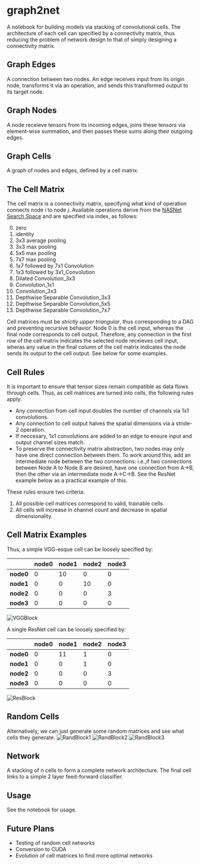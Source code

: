 # graph2net

A notebook for building models via stacking of convolutional cells. The architecture of each cell can specified by a connectivity matrix, thus reducing the problem of network design to that of simply designing a connectivity matrix.

## Graph Edges
A connection between two nodes. An edge receives input from its origin node, transforms it via an operation, and sends this transformed output to its target node.

## Graph Nodes
A node receieve tensors from its incoming edges,  joins these tensors via element-wise summation, and then passes these sums along their outgoing edges.

## Graph Cells
A graph of nodes and edges, defined by a cell matrix.

## The Cell Matrix
The cell matrix is a connectivity matrix, specifying what kind of operation connects node *i* to node *j*. Available operations derive from the [NASNet Search Space](https://arxiv.org/pdf/1707.07012.pdf) and are specified via index, as follows:

0) zero
1) identity
2) 3x3 average pooling
3) 3x3 max pooling
4) 5x5 max pooling
5) 7x7 max pooling
6) 1x7 followed by 7x1 Convolution
7) 1x3 followed by 3x1_Convolution
8) Dilated Convolution_3x3
9) Convolution_1x1
10) Convolution_3x3
11) Depthwise Separable Convolution_3x3
12) Depthwise Separable Convolution_5x5
13) Depthwise Separable Convolution_7x7

Cell matrices must be *strictly upper triangular*, thus corresponding to a DAG and preventing recursive behavior. Node 0 is the cell input, whereas the final node corresponds to cell output. Therefore, any connection in the first row of the cell matrix indicates the selected node receieves cell input, wheras any value in the final column of the cell matrix indicates the node sends its output to the cell output. See below for some examples.

## Cell Rules
It is important to ensure that tensor sizes remain compatible as data flows through cells. Thus, as cell matrices are turned into cells, the following rules apply:
* Any connection from cell input doubles the number of channels via 1x1 convolutions.
* Any connection to cell output halves the spatial dimensions via a stride-2 operation.
* If neccesary, 1x1 convolutions are added to an edge to ensure input and output channel sizes match.
* To preserve the connectivity matrix abstraction, two nodes may only have one direct connection between them. To work around this, add an intermediate node between the two connections: i.e.,if two connections between Node A to Node B are desired, have one connection from A->B, then the other via an intermediate node A->C->B. See the ResNet example below as a practical example of this.

These rules ensure two criteria:
1) All possible cell matrices correspond to valid, trainable cells.
2) All cells will increase in channel count and decrease in spatial dimensionality.

## Cell Matrix Examples
Thus, a simple VGG-esque cell can be loosely specified by:

||node0|node1|node2|node3|
|-|-|-|-|-|
| **node0** | 0 | 10 | 0  | 0 |
| **node1** | 0 | 0  | 10 | 0 |
| **node2** | 0 | 0  | 0  | 3 |
| **node3** | 0 | 0  | 0  | 0 |

![VGGBlock](https://github.com/RobGeada/graph2net/blob/master/images/vggblock.png)

A single ResNet cell can be loosely specified by:

||node0|node1|node2|node3|
|-|-|-|-|-|
| **node0** | 0 | 11 | 1  | 0 |
| **node1** | 0 | 0  | 1  | 0 |
| **node2** | 0 | 0  | 0  | 3 |
| **node3** | 0 | 0  | 0  | 0 |

![ResBlock](https://github.com/RobGeada/graph2net/blob/master/images/resblock.png)

## Random Cells
Alternatively, we can just generate some random matrices and see what cells they generate:
![RandBlock1](https://github.com/RobGeada/graph2net/blob/master/images/randblock1.png)
![RandBlock2](https://github.com/RobGeada/graph2net/blob/master/images/randblock2.png)
![RandBlock3](https://github.com/RobGeada/graph2net/blob/master/images/randblock3.png)

## Network
A stacking of *n* cells to form a complete network architecture. The final cell links to a simple 2 layer feed-forward classifier.

## Usage
See the notebook for usage.

## Future Plans
* Testing of random cell networks
* Conversion to CUDA
* Evolution of cell matrices to find more optimal networks
